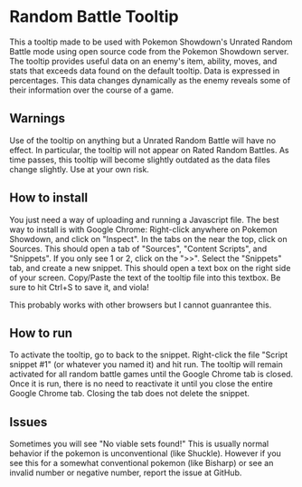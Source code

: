 Random Battle Tooltip
========================================================================

This a tooltip made to be used with Pokemon Showdown's Unrated Random Battle mode using open source code from the Pokemon Showdown server.
The tooltip provides useful data on an enemy's item, ability, moves, and stats that exceeds data found on the default tooltip.
Data is expressed in percentages. This data changes dynamically as the enemy reveals some of their information over the course of a game.

Warnings
------------------------------------------------------------------------

Use of the tooltip on anything but a Unrated Random Battle will have no effect.
In particular, the tooltip will not appear on Rated Random Battles.
As time passes, this tooltip will become slightly outdated as the data files change slightly. Use at your own risk.

How to install
------------------------------------------------------------------------

You just need a way of uploading and running a Javascript file. The best way to install is with Google Chrome:
Right-click anywhere on Pokemon Showdown, and click on "Inspect". In the tabs on the near the top, click on Sources.
This should open a tab of "Sources", "Content Scripts", and "Snippets". If you only see 1 or 2, click on the ">>".
Select the "Snippets" tab, and create a new snippet. This should open a text box on the right side of your screen.
Copy/Paste the text of the tooltip file into this textbox. Be sure to hit Ctrl+S to save it, and viola!

This probably works with other browsers but I cannot guanrantee this.

How to run
------------------------------------------------------------------------

To activate the tooltip, go to back to the snippet. Right-click the file "Script snippet #1" (or whatever you named it) and hit run.
The tooltip will remain activated for all random battle games until the Google Chrome tab is closed.
Once it is run, there is no need to reactivate it until you close the entire Google Chrome tab.
Closing the tab does not delete the snippet.

Issues
------------------------------------------------------------------------

Sometimes you will see "No viable sets found!" This is usually normal behavior if the pokemon is unconventional (like Shuckle).
However if you see this for a somewhat conventional pokemon (like Bisharp) or see an invalid number or negative number, report the issue at GitHub.